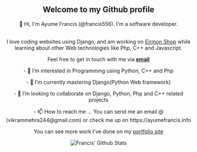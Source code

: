 <div align='center'>
    <h2>Welcome to my Github profile</h2>
</div>
<div align='center'>

👋 Hi, I'm Ayume Francis (@francis556). I'm a software developer. 
    
<br/> I love coding websites using  Django, and am working on <a href="http://eirmonshop.com" target="_blank">Eirmon Shop</a> while learning about other Web technologies like Php, C++ and Javascript.

</div>
<div align='center'>
Feel free to get in touch with me via <a href='mailto:vikrammehra244@gmail.com'><b>email</b></a>


<p>- 👀 I’m interested in Programming using Python, C++ and Php</p>
<p>- 🌱 I’m currently mastering Django(Python Web framework)</p>
<p>- 💞️ I’m looking to collaborate on Django, Python, Php and C++ related projects </p>
<p>- 📫 How to reach me ... You can send me an email @ (vikrammehra244@gmail.com) or check me up on https://ayumefrancis.info </p>

<p>You can see more work I've done on my  <a href="https://www.ayumefrancis.info" target="_blank">portfolio site </a></p>
</div>

<div align="center">

<img align="center" src="https://github-readme-stats.vercel.app/api?username=francis556&&show_icons=true&title_color=161e2e&icon_color=31c48d&text_color=4b5563&bg_color=f4f5f7" alt="Francis' Github Stats">
